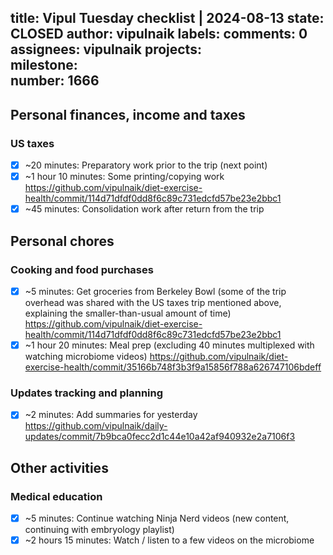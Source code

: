 title:	Vipul Tuesday checklist | 2024-08-13
state:	CLOSED
author:	vipulnaik
labels:	
comments:	0
assignees:	vipulnaik
projects:	
milestone:	
number:	1666
--
## Personal finances, income and taxes

### US taxes

- [x] ~20 minutes: Preparatory work prior to the trip (next point)
- [x] ~1 hour 10 minutes: Some printing/copying work https://github.com/vipulnaik/diet-exercise-health/commit/114d71dfdf0dd8f6c89c731edcfd57be23e2bbc1
- [x] ~45 minutes: Consolidation work after return from the trip

## Personal chores

### Cooking and food purchases

- [x] ~5 minutes: Get groceries from Berkeley Bowl (some of the trip overhead was shared with the US taxes trip mentioned above, explaining the smaller-than-usual amount of time) https://github.com/vipulnaik/diet-exercise-health/commit/114d71dfdf0dd8f6c89c731edcfd57be23e2bbc1
- [x] ~1 hour 20 minutes: Meal prep (excluding 40 minutes multiplexed with watching microbiome videos) https://github.com/vipulnaik/diet-exercise-health/commit/35166b748f3b3f9a15856f788a626747106bdeff

### Updates tracking and planning

- [x] ~2 minutes: Add summaries for yesterday https://github.com/vipulnaik/daily-updates/commit/7b9bca0fecc2d1c44e10a42af940932e2a7106f3

## Other activities

### Medical education

- [x] ~5 minutes: Continue watching Ninja Nerd videos (new content, continuing with embryology playlist)
- [x] ~2 hours 15 minutes: Watch / listen to a few videos on the microbiome
